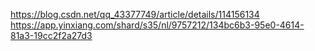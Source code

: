 https://blog.csdn.net/qq_43377749/article/details/114156134   https://app.yinxiang.com/shard/s35/nl/9757212/134bc6b3-95e0-4614-81a3-19cc2f2a27d3